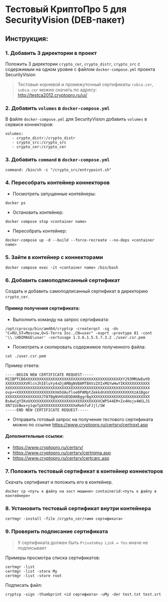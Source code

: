 # Тестовый КриптоПро 5 для SecurityVision (DEB-пакет)

## Инструкция:

### 1. Добавить 3 директории в проект
Положить 3 директории `crypto_cer`, `crypto_distr`, `crypto_src` с содержимым на одном уровне с файлом `docker-compose.yml` проекта SecurityVision
> Тестовые корневой и промежуточный сертификаты `rubca.cer`, `subca.cer` можно скачать по адресу: http://testca2012.cryptopro.ru/ui/

### 2. Добавить `volumes` в `docker-compose.yml`
В файле `docker-compose.yml` для SecurityVision добавить `volumes` в сервисе коннекторов:
```docker
volumes:
   - crypto_distr:/crypto_distr
   - crypto_src:/crypto_src
   - crypto_cer:/crypto_cer
```
### 3. Добавить `command` в `docker-compose.yml`
```docker
command: /bin/sh -c "/crypto_src/entrypoint.sh"
```

### 4. Пересобрать контейнер коннекторов
- Посмотреть запущенные контейнеры:  
```shell
docker ps
```
- Остановить контейнер:  
```shell
docker compose stop <container name>
```
- Пересобрать контейнер:  
```shell
docker-compose up -d --build --force-recreate --no-deps <container name>
```

### 5. Зайти в контейнер с коннекторами
```shell
docker compose exec -it <container name> /bin/bash
```

### 6. Добавить самоподписанный сертификат
Создать и добавить самоподписанный сертификат в директорию `crypto_cer`.
#### Пример получения сертификата:
- Выполнить команду на запрос сертификата:
```shell
/opt/cprocsp/bin/amd64/cryptcp -createrqst -sg -dn "C=RU,ST=Moscow,O=S-Terra Inc.,CN=user" -exprt -provtype 81 -cont '\\.\HDIMAGE\user' -certusage 1.3.6.1.5.5.7.3.2 ./user.csr.pem
```
- Посмотреть и скопировать содержимое полученного файла:
```shell
cat ./user.csr.pem
```
Пример ответа:
```
-----BEGIN NEW CERTIFICATE REQUEST-----
MIIBPTCB6XXXXXXXXXXXXXXXXXXXXXXXXXXXXXXXXXXXXXXXXXXXY293MRUwEwYD
XXXXXXXXXVRlcnJhIEluYy4xDjAMBgNVBAMTBXVzZXIxMGYwHwYIKXXXXXXXXXXX
XXXXXXXXXXXXXXXXXXXXXXXXXXXXXXXXXXXXXXXXXXXXXXXXXXXXXXXXXXXXXXXX
ovp++XXXXXXXXXXXXXXXXXXm5UAufloe0PAMptZekkdnXXXXXXXXXXXXXzA1Bgor
XXXXXXXXXXXXXXXXJTATBgNVHSUEDDAKBggrBgXXXXXXXXXXXXXXXXXXXXXXXXXX
BsAwCgYIKoUXXXXXXXXXXXXXXXXXXXXXXXXXXXXXXXCWP544EM+Zx4Hojx4WSLJS
XN71UzBwx+y1qeTpXXXXXXXXXXXXXXXeRekfuFJjl/SW
-----END NEW CERTIFICATE REQUEST-----
```
- Отправить готовый запрос на получение тестового сертификата можно по ссылке https://www.cryptopro.ru/certsrv/certrqxt.asp
#### Дополнительные ссылки:
- https://www.cryptopro.ru/certsrv/
- https://www.cryptopro.ru/certsrv/certrqma.asp
- https://www.cryptopro.ru/certsrv/certcarc.asp

### 7. Положить тестовый сертификат в контейнер коннекторов
Скачать сертификат и положить его в контейнер.
```shell
docker cp <путь к файлу на хост машине> containerid:<путь к файлу в контейнере>
```

### 8. Установить тестовый сертификат внутри контейнера
```shell
certmgr -install -file /crypto_cer/<имя сертификата>
```

### 9. Проверить подписание сертификата
> У сертификата должен быть `PrivateKey Link = Yes` иначе не подписывает

Примеры просмотра списка сертификатов:
```shell
certmgr -list
certmgr -list -store My
certmgr -list -store root
```
Подписать файл:
```shell
cryptcp -sign -thumbprint <id сертифиата> -uMy -der test.txt test.srt
```
